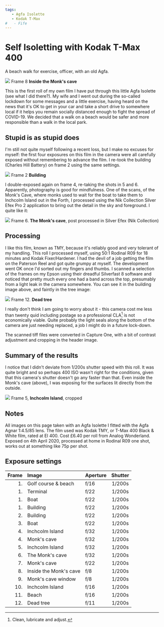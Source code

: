 ```yaml
---
tags:
   - Agfa Isolette
   - Kodak T-Max
#   - Fife
---
```


# Self Isoletting with Kodak T-Max 400
A beach walk for exercise, officer, with an old Agfa.

![](/img/2020-04-17-Kodak-TMY-9.jpg)
Frame 8 **Inside the Monk's cave**

This is the first roll of my own film I have put through this little Agfa Isolette (see what I did there?). My wife and I went out during the so-called lockdown for some messages and a little exercise, having heard on the news that it's OK to get in your car and take a short drive to somewhere local if it helps you remain socially distanced enough to fight the spread of COVID-19. We decided that a walk on a beach would be safer and more responsible than a walk in the local park.

## Stupid is as stupid does
I'm still not quite myself following a recent loss, but I make no excuses for myself: the first four exposures on this film in the camera were all carefully exposed without remembering to advance the film. I re-took the building (Charles Hill Battery) on frame 2 using the same settings.

![](/img/2020-04-17-Kodak-TMY-2.jpg)
Frame 2 **Building**

I double-exposed again on frame 4, re-taking the shots in 5 and 6. Apparently, photography is good for mindfulness. One of the scans, of the Monk's Cave, where monks used to wait for the boat to take them to Inchcolm Island out in the Forth, I processed using the Nik Collection Silver Efex Pro 2 application to bring out the detail in the sky and foreground. I quite like it:

![](/img/2020-04-17-Kodak-TMY-6.jpg)
Frame 6. **The Monk's cave**, post processed in Silver Efex (Nik Collection)

## Processing
I like this film, known as TMY, because it's reliably good and very tolerant of my handling. This roll I processed myself, using 50:1 Rodinal R09 for 18 minutes and Kodak Fixer/Hardener. I had the devil of a job getting the film on the Paterson Reel and got quite grumpy at myself. The development went OK once I'd sorted out my fingers and thumbs. I scanned a selection of the frames on my Epson using their dreadful Silverfast 8 software and noticed that pretty much every one had a band across the top, presumably from a light leak in the camera somewhere. You can see it in the building image above, and faintly in the tree image:

![](/img/2020-04-17-Kodak-TMY-12.jpg)
Frame 12. **Dead tree**

I really don't think I am going to worry about it - this camera cost me less than twenty quid including postage so a professional CLA[^1] is not economically viable. Quite probably the light seals along the bottom of the camera are just needing replaced, a job I might do in a future lock-down.

The scanned tiff files were converted in Capture One, with a bit of contrast adjustment and cropping in the header image.

[^1]: Clean, lubricate and adjust.

## Summary of the results
I notice that I didn't deviate from 1/200s shutter speed with this roll. It was quite bright and so perhaps 400 ISO wasn't right for the conditions, given that this camera's shutter doesn't go any faster than that. Even inside the Monk's cave (above), I was exposing for the surfaces lit directly from the outside.

![](/img/2020-04-17-Kodak-TMY-5.jpg)
Frame 5, **Inchcolm Island**, cropped

## Notes

All images on this page taken with an Agfa Isolette I fitted with the Agfa Agnar 1:4.5/85 lens. The film used was Kodak TMY, or T-Max 400 Black & White film, rated at EI 400. Cost £6.40 per roll from Analog Wonderland. Exposed on 4th April 2020, processed at home in Rodinal R09 one shot, works out at something like 75p per shot.


## Exposure settings

Frame|Image|Aperture|Shutter
--:|:----|:----|:----:
1.|Golf course & beach|f/16|1/200s
1.|Terminal|f/22|1/200s
1.|Boat|f/22|1/200s
1.|Building|f/22|1/200s
2.|Building|f/22|1/200s
3.|Boat|f/22|1/200s
4.|Inchcolm Island|f/32|1/200s
4.|Monk's cave|f/32|1/200s
5.|Inchcolm Island|f/32|1/200s
6.|The Monk's cave|f/32|1/200s
7.|Monk's cave|f/22|1/200s
8.|Inside the Monk's cave|f/8|1/200s
9.|Monk's cave window|f/8|1/200s
10.|Inchcolm Island|f/16|1/200s
11.|Beach|f/16|1/200s
12.|Dead tree|f/11|1/200s
